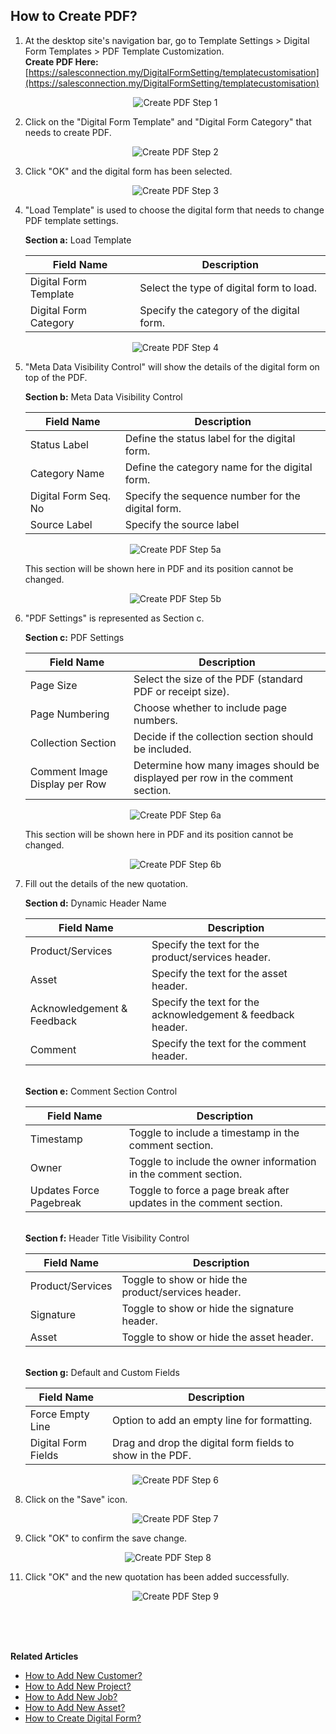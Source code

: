 ## How to Create PDF?
    
  1. At the desktop site's navigation bar, go to Template Settings > Digital Form Templates > PDF Template Customization.<br>
     **Create PDF Here:** [https://salesconnection.my/DigitalFormSetting/templatecustomisation](https://salesconnection.my/DigitalFormSetting/templatecustomisation)<br>
     
     <p align="center">
       <img src="img/Create_PDF_Step_1.png" alt="Create PDF Step 1">
     </p>

  2. Click on the "Digital Form Template" and "Digital Form Category" that needs to create PDF.<br>

     <p align="center">
       <img src="img/Create_PDF_Step_2.png" alt="Create PDF Step 2">
     </p>

  3. Click "OK" and the digital form has been selected.<br>

     <p align="center">
       <img src="img/Create_PDF_Step_3.png" alt="Create PDF Step 3">
     </p>
  
  4. "Load Template" is used to choose the digital form that needs to change PDF template settings.<br>

     **Section a:** Load Template<br>
     
     | Field Name | Description |
     |------------|-------------|
     | Digital Form Template | Select the type of digital form to load. |
     | Digital Form Category | Specify the category of the digital form. |
     
     <p align="center">
       <img src="img/Create_PDF_Step_4.png" alt="Create PDF Step 4">
     </p>
     
  5. "Meta Data Visibility Control" will show the details of the digital form on top of the PDF.<br>

     **Section b:** Meta Data Visibility Control

     | Field Name | Description |
     |------------|-------------|
     | Status Label | Define the status label for the digital form. |
     | Category Name | Define the category name for the digital form. |
     | Digital Form Seq. No | Specify the sequence number for the digital form. |
     | Source Label | Specify the source label |
     
     <p align="center">
       <img src="img/Create_PDF_Step_5a.png" alt="Create PDF Step 5a">
     </p>

     This section will be shown here in PDF and its position cannot be changed.<br>
     
     <p align="center">
       <img src="img/Create_PDF_Step_5b.png" alt="Create PDF Step 5b">
     </p>

  6. "PDF Settings" is represented as Section c.<br>

     **Section c:** PDF Settings
     
     | Field Name | Description |
     |------------|-------------|
     | Page Size| Select the size of the PDF (standard PDF or receipt size). |
     | Page Numbering | Choose whether to include page numbers. |
     | Collection Section | Decide if the collection section should be included. |
     | Comment Image Display per Row | Determine how many images should be displayed per row in the comment section. |

     <p align="center">
       <img src="img/Create_PDF_Step_6a.png" alt="Create PDF Step 6a">
     </p>

     This section will be shown here in PDF and its position cannot be changed.<br>
     
     <p align="center">
       <img src="img/Create_PDF_Step_6b.png" alt="Create PDF Step 6b">
     </p>
     
  8. Fill out the details of the new quotation.<br>

     **Section d:** Dynamic Header Name
     
     | Field Name | Description |
     |------------|-------------|
     | Product/Services | Specify the text for the product/services header. |
     | Asset | Specify the text for the asset header. |
     | Acknowledgement & Feedback | Specify the text for the acknowledgement & feedback header. |
     | Comment | Specify the text for the comment header. |

     <br>**Section e:** Comment Section Control

     | Field Name | Description |
     |------------|-------------|
     | Timestamp | Toggle to include a timestamp in the comment section. |
     | Owner | Toggle to include the owner information in the comment section. |
     | Updates Force Pagebreak | Toggle to force a page break after updates in the comment section. |

     <br>**Section f:** Header Title Visibility Control

     | Field Name | Description |
     |------------|-------------|
     | Product/Services | Toggle to show or hide the product/services header. |
     | Signature | Toggle to show or hide the signature header. |
     | Asset | Toggle to show or hide the asset header. |

     <br>**Section g:** Default and Custom Fields

     | Field Name | Description |
     |------------|-------------|
     | Force Empty Line | Option to add an empty line for formatting. |
     | Digital Form Fields | Drag and drop the digital form fields to show in the PDF. |

          
     <p align="center">
       <img src="img/Create_PDF_Step_6.png" alt="Create PDF Step 6">
     </p>

9. Click on the "Save" icon.<br>

     <p align="center">
       <img src="img/Create_PDF_Step_7.png" alt="Create PDF Step 7">
     </p>

10. Click "OK" to confirm the save change.<br>

   <p align="center">
       <img src="img/Create_PDF_Step_8.png" alt="Create PDF Step 8">
     </p>

11. Click "OK" and the new quotation has been added successfully.<br>

     <p align="center">
       <img src="img/Create_PDF_Step_9.png" alt="Create PDF Step 9">
     </p>
     <br><br><br>

**Related Articles**<br>
- [How to Add New Customer?](Add_New_Customer.md)
- [How to Add New Project?](Add_New_Project.md)
- [How to Add New Job?](Add_New_Job.md)
- [How to Add New Asset?](How_to_Add_New_Asset.md)
- [How to Create Digital Form?](Create_Digital_Form.md)
